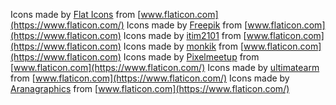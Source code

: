 ---
---

Icons made by [Flat Icons](https://flat-icons.com/) from [www.flaticon.com](https://www.flaticon.com/)
Icons made by [Freepik](https://www.freepik.com) from [www.flaticon.com](https://www.flaticon.com)
Icons made by [itim2101](https://www.flaticon.com/authors/itim2101) from [www.flaticon.com](https://www.flaticon.com)
Icons made by [monkik](https://www.flaticon.com/authors/monkik) from [www.flaticon.com](https://www.flaticon.com)
Icons made by [Pixelmeetup](https://www.flaticon.com/authors/pixelmeetup) from [www.flaticon.com](https://www.flaticon.com/)
Icons made by [ultimatearm](https://www.flaticon.com/authors/ultimatearm) from [www.flaticon.com](https://www.flaticon.com/)
Icons made by [Aranagraphics](https://www.flaticon.com/authors/aranagraphics) from [www.flaticon.com](https://www.flaticon.com/)